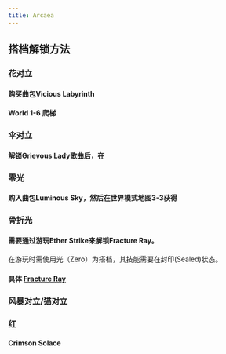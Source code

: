 ```yaml
---
title: Arcaea
---
```


## 搭档解锁方法
### 花对立
#### 购买曲包Vicious Labyrinth
#### World 1-6 爬梯
### 伞对立
#### 解锁Grievous Lady歌曲后，在
### 零光
#### 购入曲包Luminous Sky，然后在世界模式地图3-3获得
### 骨折光
#### 需要通过游玩Ether Strike来解锁Fracture Ray。
在游玩时需使用光（Zero）为搭档，其技能需要在封印(Sealed)状态。
#### 具体 [Fracture Ray](https://wiki.arcaea.cn/index.php/Fracture_Ray)
### 风暴对立/猫对立
### 红
#### Crimson Solace
